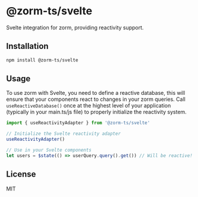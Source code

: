 # @zorm-ts/svelte

Svelte integration for zorm, providing reactivity support.

## Installation

```bash
npm install @zorm-ts/svelte
```

## Usage

To use zorm with Svelte, you need to define a reactive database, this will ensure that your components react to changes in your zorm queries. Call `useReactiveDatabase()` once at the highest level of your application (typically in your main.ts/js file) to properly initialize the reactivity system.

```typescript
import { useReactivityAdapter } from '@zorm-ts/svelte'

// Initialize the Svelte reactivity adapter
useReactivityAdapter()

// Use in your Svelte components
let users = $state(() => userQuery.query().get()) // Will be reactive!
```

## License

MIT
